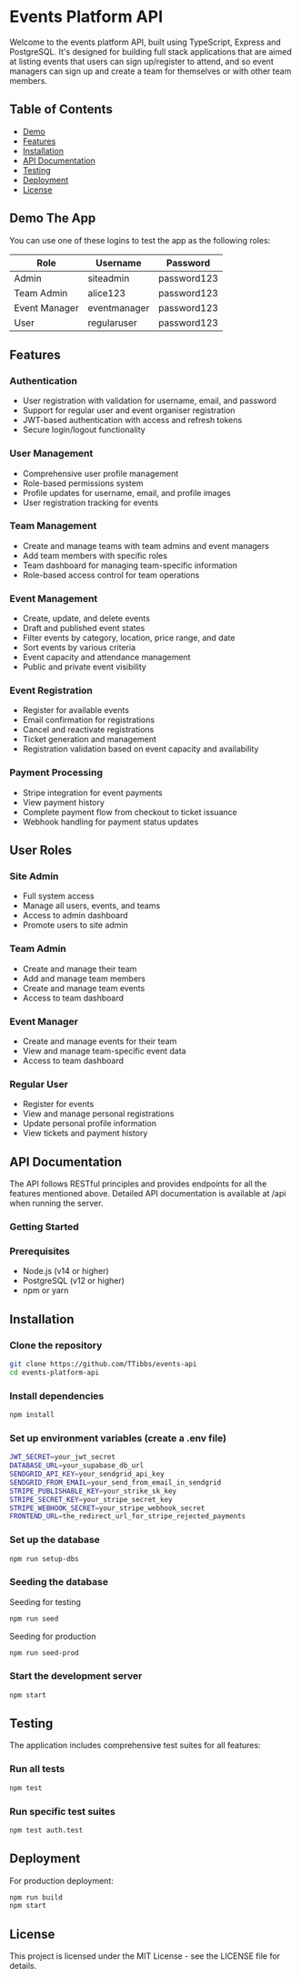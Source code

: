 # Events Platform API

Welcome to the events platform API, built using TypeScript, Express and PostgreSQL. It's designed for building full stack applications that are aimed at listing events that users can sign up/register to attend, and so event managers can sign up and create a team for themselves or with other team members.

## Table of Contents

- [Demo](#demo-the-app)
- [Features](#features)
- [Installation](#installation)
- [API Documentation](#api-documentation)
- [Testing](#testing)
- [Deployment](#deployment)
- [License](#license)

## Demo The App

You can use one of these logins to test the app as the following roles:

| Role          | Username     | Password    |
| ------------- | ------------ | ----------- |
| Admin         | siteadmin    | password123 |
| Team Admin    | alice123     | password123 |
| Event Manager | eventmanager | password123 |
| User          | regularuser  | password123 |

## Features

### Authentication

- User registration with validation for username, email, and password
- Support for regular user and event organiser registration
- JWT-based authentication with access and refresh tokens
- Secure login/logout functionality

### User Management

- Comprehensive user profile management
- Role-based permissions system
- Profile updates for username, email, and profile images
- User registration tracking for events

### Team Management

- Create and manage teams with team admins and event managers
- Add team members with specific roles
- Team dashboard for managing team-specific information
- Role-based access control for team operations

### Event Management

- Create, update, and delete events
- Draft and published event states
- Filter events by category, location, price range, and date
- Sort events by various criteria
- Event capacity and attendance management
- Public and private event visibility

### Event Registration

- Register for available events
- Email confirmation for registrations
- Cancel and reactivate registrations
- Ticket generation and management
- Registration validation based on event capacity and availability

### Payment Processing

- Stripe integration for event payments
- View payment history
- Complete payment flow from checkout to ticket issuance
- Webhook handling for payment status updates

## User Roles

### Site Admin

- Full system access
- Manage all users, events, and teams
- Access to admin dashboard
- Promote users to site admin

### Team Admin

- Create and manage their team
- Add and manage team members
- Create and manage team events
- Access to team dashboard

### Event Manager

- Create and manage events for their team
- View and manage team-specific event data
- Access to team dashboard

### Regular User

- Register for events
- View and manage personal registrations
- Update personal profile information
- View tickets and payment history

## API Documentation

The API follows RESTful principles and provides endpoints for all the features mentioned above. Detailed API documentation is available at /api when running the server.

### Getting Started

### Prerequisites

- Node.js (v14 or higher)
- PostgreSQL (v12 or higher)
- npm or yarn

## Installation

### Clone the repository

```bash
git clone https://github.com/TTibbs/events-api
cd events-platform-api
```

### Install dependencies

```bash
npm install
```

### Set up environment variables (create a .env file)

```bash
JWT_SECRET=your_jwt_secret
DATABASE_URL=your_supabase_db_url
SENDGRID_API_KEY=your_sendgrid_api_key
SENDGRID_FROM_EMAIL=your_send_from_email_in_sendgrid
STRIPE_PUBLISHABLE_KEY=your_strike_sk_key
STRIPE_SECRET_KEY=your_stripe_secret_key
STRIPE_WEBHOOK_SECRET=your_stripe_webhook_secret
FRONTEND_URL=the_redirect_url_for_stripe_rejected_payments
```

### Set up the database

```bash
npm run setup-dbs
```

### Seeding the database

Seeding for testing

```bash
npm run seed
```

Seeding for production

```bash
npm run seed-prod
```

### Start the development server

```bash
npm start
```

## Testing

The application includes comprehensive test suites for all features:

### Run all tests

```bash
npm test
```

### Run specific test suites

```bash
npm test auth.test
```

## Deployment

For production deployment:

```bash
npm run build
npm start
```

## License

This project is licensed under the MIT License - see the LICENSE file for details.

